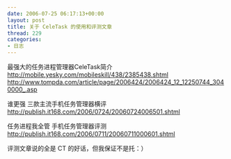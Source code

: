 ```yaml
---
date: 2006-07-25 06:17:13+00:00
layout: post
title: 关于 CeleTask 的使用和评测文章
thread: 229
categories:
- 日志
---
```


最强大的任务进程管理器CeleTask简介  
http://mobile.yesky.com/mobileskill/438/2385438.shtml  
http://www.tompda.com/article/page/2006424/2006424_12_12250744_3040000_.asp  
  
谁更强 三款主流手机任务管理器横评  
http://publish.it168.com/2006/0724/20060724006501.shtml  
  
任务进程我全管 手机任务管理器评测  
http://publish.it168.com/2006/0711/20060711000601.shtml  
  
评测文章说的全是 CT 的好话，但我保证不是托：）
